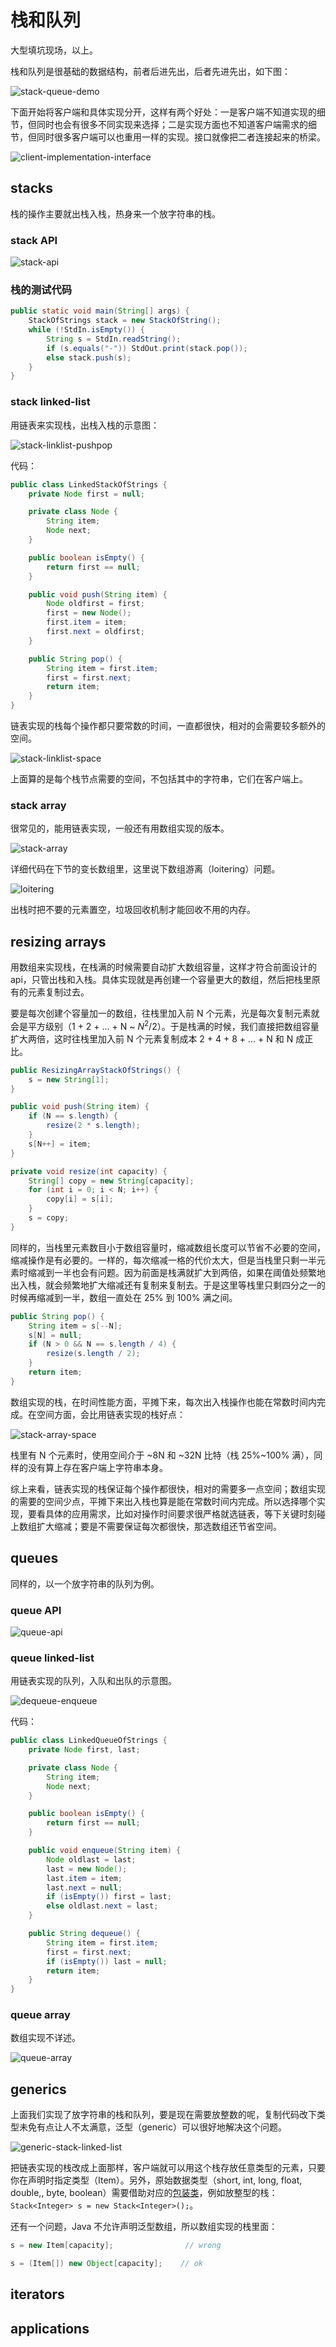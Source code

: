# 栈和队列

大型填坑现场，以上。

栈和队列是很基础的数据结构，前者后进先出，后者先进先出，如下图：

![stack-queue-demo](https://img2018.cnblogs.com/blog/886021/201811/886021-20181116204940450-615637641.png)

下面开始将客户端和具体实现分开，这样有两个好处：一是客户端不知道实现的细节，但同时也会有很多不同实现来选择；二是实现方面也不知道客户端需求的细节，但同时很多客户端可以也重用一样的实现。接口就像把二者连接起来的桥梁。

![client-implementation-interface](https://img2018.cnblogs.com/blog/886021/201811/886021-20181116205002716-232225823.png)

## stacks

栈的操作主要就出栈入栈，热身来一个放字符串的栈。

### stack API

![stack-api](https://img2018.cnblogs.com/blog/886021/201811/886021-20181116210418375-277921632.png)

### 栈的测试代码

```java
public static void main(String[] args) {
    StackOfStrings stack = new StackOfString();
    while (!StdIn.isEmpty()) {
        String s = StdIn.readString();
        if (s.equals("-")) StdOut.print(stack.pop());
        else stack.push(s);
    }
}
```

### stack linked-list

用链表来实现栈，出栈入栈的示意图：

![stack-linklist-pushpop](https://img2018.cnblogs.com/blog/886021/201811/886021-20181116205041418-49129113.png)

代码：

```java
public class LinkedStackOfStrings {
    private Node first = null;

    private class Node {
        String item;
        Node next;
    }

    public boolean isEmpty() {
        return first == null;
    }

    public void push(String item) {
        Node oldfirst = first;
        first = new Node();
        first.item = item;
        first.next = oldfirst;
    }

    public String pop() {
        String item = first.item;
        first = first.next;
        return item;
    }
}
```

链表实现的栈每个操作都只要常数的时间，一直都很快，相对的会需要较多额外的空间。

![stack-linklist-space](https://img2018.cnblogs.com/blog/886021/201811/886021-20181116211703790-750458906.png)

上面算的是每个栈节点需要的空间，不包括其中的字符串，它们在客户端上。

### stack array

很常见的，能用链表实现，一般还有用数组实现的版本。

![stack-array](https://img2018.cnblogs.com/blog/886021/201811/886021-20181116212744127-859476472.png)

详细代码在下节的变长数组里，这里说下数组游离（loitering）问题。

![loitering](https://img2018.cnblogs.com/blog/886021/201811/886021-20181116205132760-1360831098.png)

出栈时把不要的元素置空，垃圾回收机制才能回收不用的内存。

## resizing arrays

用数组来实现栈，在栈满的时候需要自动扩大数组容量，这样才符合前面设计的 api，只管出栈和入栈。具体实现就是再创建一个容量更大的数组，然后把栈里原有的元素复制过去。

要是每次创建个容量加一的数组，往栈里加入前 N 个元素，光是每次复制元素就会是平方级别（1 + 2 + ... + N ~ $N^{2}/2$）。于是栈满的时候，我们直接把数组容量扩大两倍，这时往栈里加入前 N 个元素复制成本 2 + 4 + 8 + ... + N 和 N 成正比。

```java
public ResizingArrayStackOfStrings() {
    s = new String[1];
}

public void push(String item) {
    if (N == s.length) {
        resize(2 * s.length);
    }
    s[N++] = item;
}

private void resize(int capacity) {
    String[] copy = new String[capacity];
    for (int i = 0; i < N; i++) {
        copy[i] = s[i];
    }
    s = copy;
}
```

同样的，当栈里元素数目小于数组容量时，缩减数组长度可以节省不必要的空间，缩减操作是有必要的。一样的，每次缩减一格的代价太大，但是当栈里只剩一半元素时缩减到一半也会有问题。因为前面是栈满就扩大到两倍，如果在阈值处频繁地出入栈，就会频繁地扩大缩减还有复制来复制去。于是这里等栈里只剩四分之一的时候再缩减到一半，数组一直处在 25% 到 100% 满之间。

```java
public String pop() {
    String item = s[--N];
    s[N] = null;
    if (N > 0 && N == s.length / 4) {
        resize(s.length / 2);
    }
    return item;
}
```

数组实现的栈，在时间性能方面，平摊下来，每次出入栈操作也能在常数时间内完成。在空间方面，会比用链表实现的栈好点：

![stack-array-space](https://img2018.cnblogs.com/blog/886021/201811/886021-20181130170707584-827603064.png)

栈里有 N 个元素时，使用空间介于 ~8N 和 ~32N 比特（栈 25%~100% 满），同样的没有算上存在客户端上字符串本身。

综上来看，链表实现的栈保证每个操作都很快，相对的需要多一点空间；数组实现的需要的空间少点，平摊下来出入栈也算是能在常数时间内完成。所以选择哪个实现，要看具体的应用需求，比如对操作时间要求很严格就选链表，等下关键时刻碰上数组扩大缩减；要是不需要保证每次都很快，那选数组还节省空间。

## queues

同样的，以一个放字符串的队列为例。

### queue API

![queue-api](https://img2018.cnblogs.com/blog/886021/201812/886021-20181202215628085-405941784.png)

### queue linked-list

用链表实现的队列，入队和出队的示意图。

![dequeue-enqueue](https://img2018.cnblogs.com/blog/886021/201812/886021-20181202215651076-1253221778.png)

代码：

```java
public class LinkedQueueOfStrings {
    private Node first, last;

    private class Node {
        String item;
        Node next;
    }

    public boolean isEmpty() {
        return first == null;
    }

    public void enqueue(String item) {
        Node oldlast = last;
        last = new Node();
        last.item = item;
        last.next = null;
        if (isEmpty()) first = last;
        else oldlast.next = last;
    }

    public String dequeue() {
        String item = first.item;
        first = first.next;
        if (isEmpty()) last = null;
        return item;
    }
}
```

### queue array

数组实现不详述。

![queue-array](https://img2018.cnblogs.com/blog/886021/201812/886021-20181202215710130-2048359991.png)

## generics

上面我们实现了放字符串的栈和队列，要是现在需要放整数的呢，复制代码改下类型未免有点让人不太满意，泛型（generic）可以很好地解决这个问题。

![generic-stack-linked-list](https://img2018.cnblogs.com/blog/886021/201812/886021-20181202221409369-1147280455.png)

把链表实现的栈改成上面那样，客户端就可以用这个栈存放任意类型的元素，只要你在声明时指定类型（Item）。另外，原始数据类型（short, int, long, float, double,, byte, boolean）需要借助对应的[包装类](https://www.cnblogs.com/mingyueanyao/p/7249003.html)，例如放整型的栈：`Stack<Integer> s = new Stack<Integer>();`。

还有一个问题，Java 不允许声明泛型数组，所以数组实现的栈里面：

```java
s = new Item[capacity];                // wrong

s = (Item[]) new Object[capacity];    // ok
```

## iterators

## applications